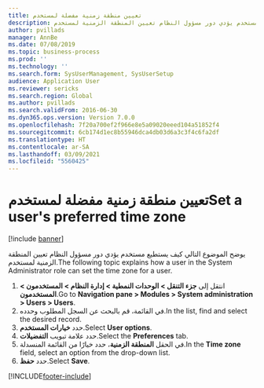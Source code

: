 ```yaml
---
title: تعيين منطقة زمنية مفضلة لمستخدم
description: يوضح هذا الموضوع كيف يستطيع مستخدم يؤدي دور مسؤول النظام تعيين المنطقة الزمنية لمستخدم.
author: pvillads
manager: AnnBe
ms.date: 07/08/2019
ms.topic: business-process
ms.prod: ''
ms.technology: ''
ms.search.form: SysUserManagement, SysUserSetup
audience: Application User
ms.reviewer: sericks
ms.search.region: Global
ms.author: pvillads
ms.search.validFrom: 2016-06-30
ms.dyn365.ops.version: Version 7.0.0
ms.openlocfilehash: 7f20a700ef2f966e8e5a09020eeed104a51852f4
ms.sourcegitcommit: 6cb174d1ec8b55946dca4db03d6a3c3f4c6fa2df
ms.translationtype: HT
ms.contentlocale: ar-SA
ms.lasthandoff: 03/09/2021
ms.locfileid: "5560425"
---
```

# <a name="set-a-users-preferred-time-zone"></a><span data-ttu-id="57a0f-103">تعيين منطقة زمنية مفضلة لمستخدم</span><span class="sxs-lookup"><span data-stu-id="57a0f-103">Set a user's preferred time zone</span></span>

[!include [banner](../../includes/banner.md)]

<span data-ttu-id="57a0f-104">يوضح الموضوع التالي كيف يستطيع مستخدم يؤدي دور مسؤول النظام تعيين المنطقة الزمنية لمستخدم.</span><span class="sxs-lookup"><span data-stu-id="57a0f-104">The following topic explains how a user in the System Administrator role can set the time zone for a user.</span></span>

1. <span data-ttu-id="57a0f-105">انتقل إلى **جزء التنقل > الوحدات النمطية > إدارة النظام > المستخدمون > المستخدمون**.</span><span class="sxs-lookup"><span data-stu-id="57a0f-105">Go to **Navigation pane > Modules > System administration > Users > Users**.</span></span>
2. <span data-ttu-id="57a0f-106">في القائمة، قم بالبحث عن السجل المطلوب وحدده.</span><span class="sxs-lookup"><span data-stu-id="57a0f-106">In the list, find and select the desired record.</span></span>
3. <span data-ttu-id="57a0f-107">حدد **خيارات المستخدم**.</span><span class="sxs-lookup"><span data-stu-id="57a0f-107">Select **User options**.</span></span>
4. <span data-ttu-id="57a0f-108">حدد علامة تبويب **التفضيلات**.</span><span class="sxs-lookup"><span data-stu-id="57a0f-108">Select the **Preferences** tab.</span></span>
5. <span data-ttu-id="57a0f-109">في الحقل **المنطقة الزمنية**، حدد خيارًا من القائمة المنسدلة.</span><span class="sxs-lookup"><span data-stu-id="57a0f-109">In the **Time zone** field, select an option from the drop-down list.</span></span>
6. <span data-ttu-id="57a0f-110">حدد **حفظ**.</span><span class="sxs-lookup"><span data-stu-id="57a0f-110">Select **Save**.</span></span>



[!INCLUDE[footer-include](../../../../includes/footer-banner.md)]